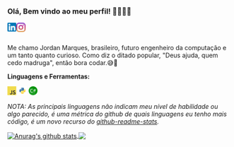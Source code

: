 ### Olá, Bem vindo ao meu perfil! 👋😄😄😉

<a href="https://www.linkedin.com/in/jordanmsouza/">
  <img align="left" alt="Anurag Hazra | CodeSandbox" width="20px" src="https://raw.githubusercontent.com/jordanmsouza/Incones/main/linkedin.png" />
</a>
<a href="https://www.instagram.com/jordan.msouza/?hl=pt-br">
  <img align="left" alt="Anurag's Discord" width="21px" src="https://github.com/jordanmsouza/Incones/blob/main/instagram.png?raw=true" />
</a>

<br />
<br />

Me chamo Jordan Marques, brasileiro, futuro engenheiro da computação e um tanto quanto curioso. Como diz o ditado popular, "Deus ajuda, quem cedo madruga", então bora codar.😅🤣

**Linguagens e Ferramentas:**  

<code><img height="20" src="https://raw.githubusercontent.com/github/explore/80688e429a7d4ef2fca1e82350fe8e3517d3494d/topics/javascript/javascript.png"></code>
<code><img height="20" src="https://raw.githubusercontent.com/github/explore/80688e429a7d4ef2fca1e82350fe8e3517d3494d/topics/python/python.png"></code>
<code><img height="20" src="https://raw.githubusercontent.com/github/explore/80688e429a7d4ef2fca1e82350fe8e3517d3494d/topics/csharp/csharp.png"></code>  


*NOTA: As principais linguagens não indicam meu nível de habilidade ou algo parecido, é uma métrica do github de quais linguagens eu tenho mais código, é um novo recurso do [github-readme-stats](https://github.com/anuraghazra/github-readme-stats).*


<a href="https://github.com/jordanmsouza/github-readme-stats">
  <img align="center" src="https://github-readme-stats.vercel.app/api?username=jordanmsouza&show_icons=true&include_all_commits=true&theme=material-palenight" alt="Anurag's github stats" />
</a>
<a href="https://github.com/jordanmsouza/github-readme-stats">
  <!-- Change the `github-readme-stats.anuraghazra1.vercel.app` to `github-readme-stats.vercel.app`  -->
  <img align="center" src="https://github-readme-stats.vercel.app/api/top-langs/?username=jordanmsouza&layout=compact&theme=material-palenight"/>
</a>
<!--
**jordanmsouza/jordanmsouza** is a ✨ _special_ ✨ repository because its `README.md` (this file) appears on your GitHub profile.

Here are some ideas to get you started:

- 🔭 I’m currently working on ...
- 🌱 I’m currently learning ...
- 👯 I’m looking to collaborate on ...
- 🤔 I’m looking for help with ...
- 💬 Ask me about ...
- 📫 How to reach me: ...
- 😄 Pronouns: ...
- ⚡ Fun fact: ...
-->
